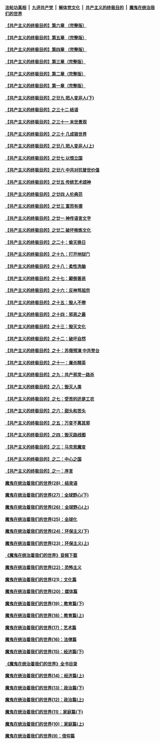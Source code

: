 ####  [法轮功真相](../../../../basic/blob/master/README.md?t=07181931) &nbsp;|&nbsp; [九评共产党](../../../../9ping.md/blob/master/README.md?t=07181931) &nbsp;|&nbsp; [解体党文化](../../../../jtdwh.md/blob/master/README.md?t=07181931)  &nbsp;|&nbsp; [共产主义的终极目的](../../../../gczydzjmd.md/blob/master/README.md?t=07181931) &nbsp;|&nbsp; [魔鬼在统治我们的世界](../../../../mgztzwmdsj.md/blob/master/README.md?t=07181931) 

#### [【共产主义的终极目的】第六章 （完整版）](../pages/nsc422/n11428913.md?t=07181931) 

#### [【共产主义的终极目的】第五章 （完整版）](../pages/nsc422/n11428912.md?t=07181931) 

#### [【共产主义的终极目的】第四章 （完整版）](../pages/nsc422/n11428907.md?t=07181931) 

#### [【共产主义的终极目的】第三章（完整版）](../pages/nsc422/n11428848.md?t=07181931) 

#### [【共产主义的终极目的】第二章（完整版）](../pages/nsc422/n11428831.md?t=07181931) 

#### [【共产主义的终极目的】第一章（完整版）](../pages/nsc422/n11417651.md?t=07181931) 

#### [【共产主义的终极目的】之廿九 把人变非人(下)](../pages/nsc422/n11344140.md?t=07181931) 

#### [【共产主义的终极目的】之三十二 结语](../pages/nsc422/n11360535.md?t=07181931) 

#### [【共产主义的终极目的】之三十一 末世景观](../pages/nsc422/n11351129.md?t=07181931) 

#### [【共产主义的终极目的】之三十 几成狼世界](../pages/nsc422/n11348280.md?t=07181931) 

#### [【共产主义的终极目的】之廿八 把人变非人(上)](../pages/nsc422/n11340492.md?t=07181931) 

#### [【共产主义的终极目的】之廿七 以恨立国](../pages/nsc422/n11336944.md?t=07181931) 

#### [【共产主义的终极目的】之廿六 中共对抗普世价值](../pages/nsc422/n11324785.md?t=07181931) 

#### [【共产主义的终极目的】之廿五 传统艺术颂神](../pages/nsc422/n11296396.md?t=07181931) 

#### [【共产主义的终极目的】之廿四 人伦典范](../pages/nsc422/n11296397.md?t=07181931) 

#### [【共产主义的终极目的】之廿三 富而有德](../pages/nsc422/n11283598.md?t=07181931) 

#### [【共产主义的终极目的】之廿一 神传语言文字](../pages/nsc422/n11263265.md?t=07181931) 

#### [【共产主义的终极目的】之廿二 破坏修炼文化](../pages/nsc422/n11245728.md?t=07181931) 

#### [【共产主义的终极目的】之二十：偷天换日](../pages/nsc422/n11238846.md?t=07181931) 

#### [【共产主义的终极目的】之十九：打开地狱门](../pages/nsc422/n11206376.md?t=07181931) 

#### [【共产主义的终极目的】之十八：柔性洗脑](../pages/nsc422/n11199994.md?t=07181931) 

#### [【共产主义的终极目的】之十七：颠倒善恶](../pages/nsc422/n11179782.md?t=07181931) 

#### [【共产主义的终极目的】之十六：反神骂祖宗](../pages/nsc422/n11166798.md?t=07181931) 

#### [【共产主义的终极目的】之十五：毁人不倦](../pages/nsc422/n11166792.md?t=07181931) 

#### [【共产主义的终极目的】之十四：邪恶之最](../pages/nsc422/n11150249.md?t=07181931) 

#### [【共产主义的终极目的】之十三：毁灭文化](../pages/nsc422/n11135227.md?t=07181931) 

#### [【共产主义的终极目的】之十二：破坏自然](../pages/nsc422/n11135214.md?t=07181931) 

#### [【共产主义的终极目的】之十：苏俄预演 中共登台](../pages/nsc422/n11118424.md?t=07181931) 

#### [【共产主义的终极目的】之十一：屠杀精英](../pages/nsc422/n11118442.md?t=07181931) 

#### [【共产主义的终极目的】之九：共产邪灵一路杀](../pages/nsc422/n11114139.md?t=07181931) 

#### [【共产主义的终极目的】之八：毁灭人类](../pages/nsc422/n11108503.md?t=07181931) 

#### [【共产主义的终极目的】之七：受苦的还是工农](../pages/nsc422/n11101809.md?t=07181931) 

#### [【共产主义的终极目的】之六：甜头和苦头](../pages/nsc422/n11096971.md?t=07181931) 

#### [【共产主义的终极目的】之五：万变不离其邪](../pages/nsc422/n11091285.md?t=07181931) 

#### [【共产主义的终极目的】之四：毁灭路线图](../pages/nsc422/n11086284.md?t=07181931) 

#### [【共产主义的终极目的】之三：马克思魔变](../pages/nsc422/n11061941.md?t=07181931) 

#### [【共产主义的终极目的】之二：中心之国](../pages/nsc422/n11047728.md?t=07181931) 

#### [【共产主义的终极目的】之一：序言](../pages/nsc422/n11086077.md?t=07181931) 

#### [魔鬼在统治着我们的世界(28)：结束语](../pages/nsc422/n10936246.md?t=07181931) 

#### [魔鬼在统治着我们的世界(27)：全球野心(下)](../pages/nsc422/n10928319.md?t=07181931) 

#### [魔鬼在统治着我们的世界(26)：全球野心(上)](../pages/nsc422/n10900318.md?t=07181931) 

#### [魔鬼在统治着我们的世界(25)：全球化](../pages/nsc422/n10788205.md?t=07181931) 

#### [魔鬼在统治着我们的世界(24)：环保主义(下)](../pages/nsc422/n10695307.md?t=07181931) 

#### [魔鬼在统治着我们的世界(23)：环保主义(上)](../pages/nsc422/n10688613.md?t=07181931) 

#### [《魔鬼在统治着我们的世界》音频下载](../pages/nsc422/n10635553.md?t=07181931) 

#### [魔鬼在统治着我们的世界(22)：恐怖主义](../pages/nsc422/n10614727.md?t=07181931) 

#### [魔鬼在统治着我们的世界(21)：文化篇](../pages/nsc422/n10597706.md?t=07181931) 

#### [魔鬼在统治着我们的世界(20)：媒体篇](../pages/nsc422/n10586579.md?t=07181931) 

#### [魔鬼在统治着我们的世界(19)：教育篇(下)](../pages/nsc422/n10564808.md?t=07181931) 

#### [魔鬼在统治着我们的世界(18)：教育篇(上)](../pages/nsc422/n10526970.md?t=07181931) 

#### [魔鬼在统治着我们的世界(17)：艺术篇](../pages/nsc422/n10499093.md?t=07181931) 

#### [魔鬼在统治着我们的世界(16)：法律篇](../pages/nsc422/n10485969.md?t=07181931) 

#### [魔鬼在统治着我们的世界(15)：经济篇(下)](../pages/nsc422/n10469975.md?t=07181931) 

#### [《魔鬼在统治着我们的世界》全书目录](../pages/nsc422/n10464261.md?t=07181931) 

#### [魔鬼在统治着我们的世界(14)：经济篇(上)](../pages/nsc422/n10457370.md?t=07181931) 

#### [魔鬼在统治着我们的世界(13)：政治篇(下)](../pages/nsc422/n10448270.md?t=07181931) 

#### [魔鬼在统治着我们的世界(12)：政治篇(上)](../pages/nsc422/n10444576.md?t=07181931) 

#### [魔鬼在统治着我们的世界(11)：家庭篇(下)](../pages/nsc422/n10440961.md?t=07181931) 

#### [魔鬼在统治着我们的世界(10)：家庭篇(上)](../pages/nsc422/n10435448.md?t=07181931) 

#### [魔鬼在统治着我们的世界(9)：信仰篇](../pages/nsc422/n10432159.md?t=07181931) 

